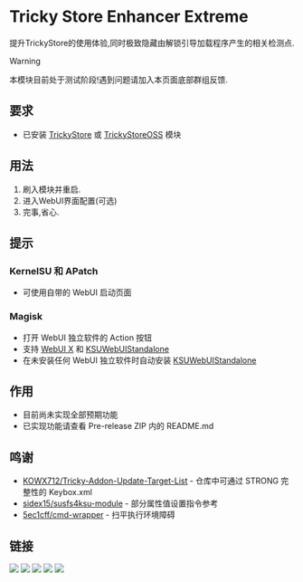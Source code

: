 # Tricky Store Enhancer Extreme
提升TrickyStore的使用体验,同时极致隐藏由解锁引导加载程序产生的相关检测点.

> [!WARNING]
> 本模块目前处于测试阶段!遇到问题请加入本页面底部群组反馈.

## 要求
- 已安装 [TrickyStore](https://github.com/5ec1cff/TrickyStore) 或 [TrickyStoreOSS](https://github.com/beakthoven/TrickyStoreOSS) 模块

## 用法
1. 刷入模块并重启.
2. 进入WebUI界面配置(可选)
3. 完事,省心.

## 提示
### KernelSU 和 APatch
- 可使用自带的 WebUI 启动页面

### Magisk
- 打开 WebUI 独立软件的 Action 按钮
- 支持 [WebUI X](https://github.com/MMRLApp/WebUI-X-Portable) 和 [KSUWebUIStandalone](https://github.com/5ec1cff/KsuWebUIStandalone)
- 在未安装任何 WebUI 独立软件时自动安装 [KSUWebUIStandalone](https://github.com/5ec1cff/KsuWebUIStandalone)

## 作用
- 目前尚未实现全部预期功能
- 已实现功能请查看 Pre-release ZIP 内的 README.md

## 鸣谢
- [KOWX712/Tricky-Addon-Update-Target-List](https://github.com/KOWX712/Tricky-Addon-Update-Target-List) - 仓库中可通过 STRONG 完整性的 Keybox.xml
- [sidex15/susfs4ksu-module](https://github.com/sidex15/susfs4ksu-module) - 部分属性值设置指令参考
- [5ec1cff/cmd-wrapper](https://gist.github.com/5ec1cff/4b3a3ef329094e1427e2397cfa2435ff) - 扫平执行环境障碍
## 链接
[![](https://img.shields.io/badge/Open_Issue-goldenrod?style=for-the-badge)](https://github.com/XtrLumen/TS-Enhancer-Extreme/issues)
[![](https://img.shields.io/badge/Change_log-orange?style=for-the-badge)](https://github.com/XtrLumen/TS-Enhancer-Extreme/blob/main/changelog.md)
[![](https://img.shields.io/badge/Join_Group-red?style=for-the-badge)](https://t.me/cirnoclass)
[![](https://img.shields.io/badge/Sub_Coolapk-forestgreen?style=for-the-badge)](http://www.coolapk.com/u/3644852)
[![](https://img.shields.io/badge/Sub_Channel-blue?style=for-the-badge)](https://t.me/realxtr)
